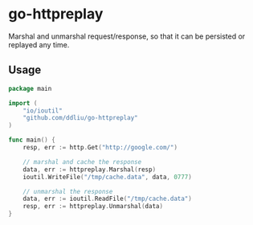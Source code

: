 # go-httpreplay

Marshal and unmarshal request/response, so that it can be persisted or replayed any time.

## Usage

```go
package main

import (
    "io/ioutil"
    "github.com/ddliu/go-httpreplay"
)

func main() {
    resp, err := http.Get("http://google.com/")

    // marshal and cache the response
    data, err := httpreplay.Marshal(resp)
    ioutil.WriteFile("/tmp/cache.data", data, 0777)

    // unmarshal the response
    data, err := ioutil.ReadFile("/tmp/cache.data")
    resp, err := httpreplay.Unmarshal(data)
}
```